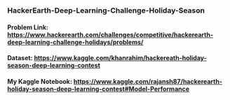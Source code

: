 ### HackerEarth-Deep-Learning-Challenge-Holiday-Season

#### Problem Link: https://www.hackerearth.com/challenges/competitive/hackerearth-deep-learning-challenge-holidays/problems/

#### Dataset: https://www.kaggle.com/khanrahim/hackereath-holiday-season-deep-learning-contest

#### My Kaggle Notebook: https://www.kaggle.com/rajansh87/hackerearth-holiday-season-deep-learning-contest#Model-Performance
